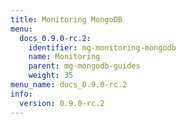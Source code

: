 ```yaml
---
title: Monitoring MongoDB
menu:
  docs_0.9.0-rc.2:
    identifier: mg-monitoring-mongodb
    name: Monitoring
    parent: mg-mongodb-guides
    weight: 35
menu_name: docs_0.9.0-rc.2
info:
  version: 0.9.0-rc.2
---
```


